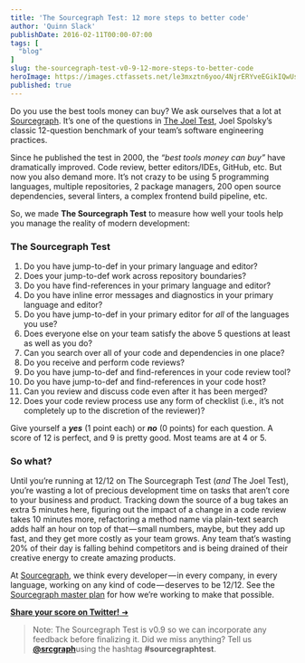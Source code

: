 ```yaml
---
title: 'The Sourcegraph Test: 12 more steps to better code'
author: 'Quinn Slack'
publishDate: 2016-02-11T00:00-07:00
tags: [
  "blog"
]
slug: the-sourcegraph-test-v0-9-12-more-steps-to-better-code
heroImage: https://images.ctfassets.net/le3mxztn6yoo/4NjrERYveEGikIQwUsaeas/a76e07e3bbe32f55f51b49bbf9f87254/12-steps.jpg
published: true
---
```




Do you use the best tools money can buy? We ask ourselves that a lot at [Sourcegraph](https://sourcegraph.com). It’s one of the questions in [The Joel Test](http://www.joelonsoftware.com/articles/fog0000000043.html), Joel Spolsky’s classic 12-question benchmark of your team’s software engineering practices.

Since he published the test in 2000, the _“best tools money can buy”_ have dramatically improved. Code review, better editors/IDEs, GitHub, etc. But now you also demand more. It’s not crazy to be using 5 programming languages, multiple repositories, 2 package managers, 200 open source dependencies, several linters, a complex frontend build pipeline, etc.

So, we made **The Sourcegraph Test** to measure how well your tools help you manage the reality of modern development:

### The Sourcegraph Test

1.  Do you have jump-to-def in your primary language and editor?
2.  Does your jump-to-def work across repository boundaries?
3.  Do you have find-references in your primary language and editor?
4.  Do you have inline error messages and diagnostics in your primary language and editor?
5.  Do you have jump-to-def in your primary editor for _all_ of the languages you use?
6.  Does everyone else on your team satisfy the above 5 questions at least as well as you do?
7.  Can you search over all of your code and dependencies in one place?
8.  Do you receive and perform code reviews?
9.  Do you have jump-to-def and find-references in your code review tool?
10.  Do you have jump-to-def and find-references in your code host?
11.  Can you review and discuss code even after it has been merged?
12.  Does your code review process use any form of checklist (i.e., it’s not completely up to the discretion of the reviewer)?

Give yourself a **_yes_** (1 point each) or **_no_** (0 points) for each question. A score of 12 is perfect, and 9 is pretty good. Most teams are at 4 or 5.

### So what?

Until you’re running at 12/12 on The Sourcegraph Test (_and_ The Joel Test), you’re wasting a lot of precious development time on tasks that aren’t core to your business and product. Tracking down the source of a bug takes an extra 5 minutes here, figuring out the impact of a change in a code review takes 10 minutes more, refactoring a method name via plain-text search adds half an hour on top of that — small numbers, maybe, but they add up fast, and they get more costly as your team grows. Any team that’s wasting 20% of their day is falling behind competitors and is being drained of their creative energy to create amazing products.

At [Sourcegraph](http://sourcegraph.com), we think every developer — in every company, in every language, working on any kind of code — deserves to be 12/12\. See the [Sourcegraph master plan](https://about.sourcegraph.com/company/strategy) for how we’re working to make that possible.

[**Share your score on Twitter!** ➜](https://twitter.com/intent/tweet?text=My%20dev%20tools%20are%20at%20__%2F12%20on%20the%20%23sourcegraphtest%20https%3A%2F%2Ftext.sourcegraph.com%2Fthe-sourcegraph-test-12-more-steps-to-better-code-e5c281850c&source=webclient&via=srcgraph&related=srcgraph)

> Note: The Sourcegraph Test is v0.9 so we can incorporate any feedback before finalizing it. Did we miss anything? Tell us [**@srcgraph**](https://twitter.com/srcgraph)using the hashtag **#sourcegraphtest**.
